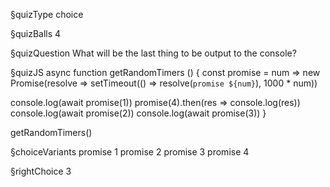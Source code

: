 §quizType
choice

§quizBalls
4

§quizQuestion
What will be the last thing to be output to the console?



§quizJS
async function getRandomTimers () {
  const promise = num => new Promise(resolve => setTimeout(() => resolve(`promise ${num}`), 1000 * num))

  console.log(await promise(1))
  promise(4).then(res => console.log(res))
  console.log(await promise(2))
  console.log(await promise(3))
}

getRandomTimers()




§choiceVariants
promise 1
promise 2
promise 3
promise 4


§rightChoice
3
